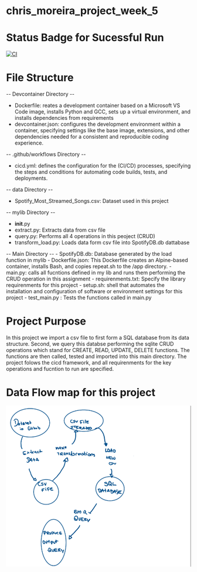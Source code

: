 # chris_moreira_project_week_5
# Status Badge for Sucessful Run
[![CI](https://github.com/nogibjj/chris_moreira_week5_python_sql_db_project/actions/workflows/cicd.yml/badge.svg)](https://github.com/nogibjj/chris_moreira_week5_python_sql_db_project/actions/workflows/cicd.yml)
# File Structure 
-- Devcontainer Directory -- 
- Dockerfile: reates a development container based on a Microsoft VS Code image, installs Python and GCC, sets up a virtual environment, and installs dependencies from requirements
- devcontainer.json: configures the development environment within a container, specifying settings like the base image, extensions, and other dependencies needed for a consistent and reproducible coding experience.


-- .github/workflows Directory --
  - cicd.yml: defines the configuration for the (CI/CD) processes, specifying the steps and conditions for automating code builds, tests, and deployments.

-- data Directory --
  - Spotify_Most_Streamed_Songs.csv: Dataset used in this project


-- mylib Directory --
  - __init__.py
  - extract.py: Extracts data from csv file
  - query.py: Performs all 4 operations in this peoject (CRUD)
  - transform_load.py: Loads data form csv file into SpotifyDB.db dattabase


 -- Main Directory --
    - SpotifyDB.db: Database generated by the load function in mylib 
    - Dockerfile.json: This Dockerfile creates an Alpine-based container, installs Bash, and copies repeat.sh to the /app directory.
    - main.py: calls all fucntions defined in my lib and runs them performing the CRUD operation in this assignment
    - requirenments.txt: Specify the library requirenments for this project
    - setup.sh: shell that automates the installation and configuration of software or environment settings for this project
    - test_main.py : Tests the functions called in main.py
  


# Project Purpose
In this project we import a csv file to first form a SQL database from its data structure. Second, we query this databse performing the sqlite CRUD operations which stand for CREATE, READ, UPDATE, DELETE functions. The functions are then called, tested and imported into this main directory. The project folows the cicd framework, and all requirenments for the key operations and fucntion to run are specified. 

# Data Flow map for this project
![alt text](image.png)




